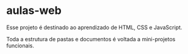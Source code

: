 # aulas-web

Esse projeto é destinado ao aprendizado de HTML, CSS e JavaScript.

Toda a estrutura de pastas e documentos é voltada a mini-projetos funcionais.
